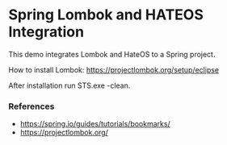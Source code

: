 # Spring Lombok and HATEOS Integration

This demo integrates Lombok and HateOS to a Spring project.

How to install Lombok: https://projectlombok.org/setup/eclipse

After installation run STS.exe -clean.

### References

 - https://spring.io/guides/tutorials/bookmarks/
 - https://projectlombok.org/